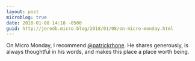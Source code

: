 ```yaml
---
layout: post
microblog: true
date: 2018-01-08 14:18 -0500
guid: http://jeredb.micro.blog/2018/01/08/on-micro-monday.html
---
```

On Micro Monday, I recommend [@patrickrhone](https://micro.blog/patrickrhone). He shares generously, is always thoughtful in his words, and makes this place a place worth being.
